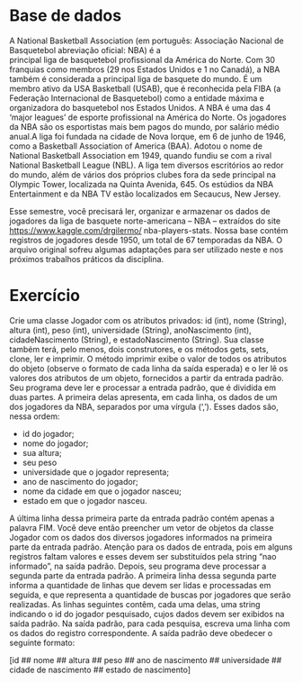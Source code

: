 # Base de dados

A  National  Basketball  Association (em português: Associação Nacional de Basquetebol abreviação oficial: NBA) é a  
principal  liga  de basquetebol profissional da América do Norte. Com 30 franquias como membros (29 nos Estados Unidos e 1  no  Canadá),  a  NBA  também  é considerada  a  principal  liga  de basquete do mundo. É um membro ativo  da  USA  Basketball (USAB), que  é reconhecida  pela  FIBA  (a
Federação  Internacional  de Basquetebol)  como  a  entidade máxima  e  organizadora  do basquetebol nos Estados Unidos. A NBA é uma das 4 ‘major leagues’ de esporte profissional na América do Norte. Os jogadores da NBA são os esportistas  mais  bem  pagos  do mundo, por salário médio anual.A  liga  foi  fundada  na  cidade  de Nova  Iorque, em  6  de  junho  de
1946,     como a Basketball
Association  of America
(BAA). Adotou
o   nome   de
National Basketball
Association
em
1949,
quando fundiu
se com  a
rival   National
Basketball
League (NBL). A  liga  tem
diversos escritórios  ao
redor do mundo, além de vários dos
próprios  clubes  fora  da  sede principal  na  Olympic  Tower, localizada na Quinta Avenida, 645. Os estúdios da NBA Entertainment e da  NBA  TV  estão  localizados  em Secaucus, New Jersey.


Esse semestre, você precisará ler, organizar e armazenar os dados de jogadores  da  liga  de  basquete norte-americana – NBA – extraídos
do
site
https://www.kaggle.com/drgilermo/ nba-players-stats.  Nossa base contém  registros  de  jogadores desde  1950, um  total  de  67 temporadas  da  NBA.  O arquivo original sofreu algumas adaptações para  ser  utilizado  neste  e  nos próximos  trabalhos  práticos da disciplina.


# Exercício
Crie uma classe Jogador com os atributos privados: id (int), nome (String), altura (int), peso (int), universidade (String), anoNascimento (int), cidadeNascimento (String), e estadoNascimento (String).
Sua classe também terá, pelo menos, dois construtores, e os métodos gets, sets, clone, ler e imprimir. O método imprimir exibe o valor de todos os atributos do objeto (observe o formato de cada linha da saída esperada) e o ler lê os valores dos atributos de um objeto, fornecidos a partir da entrada padrão.
Seu programa deve ler e processar a entrada padrão, que é dividida em duas partes.  A  primeira  delas  apresenta,  em  cada  linha,  os  dados  de  um  dos jogadores da NBA, separados por uma vírgula (‘,’). Esses dados são, nessa ordem:

- id do jogador;
- nome do jogador;
- sua altura;
- seu peso
- universidade que o jogador representa;
- ano de nascimento do jogador;
- nome da cidade em que o jogador nasceu;
- estado em que o jogador nasceu.

A última linha dessa primeira parte da entrada padrão contém apenas a palavra FIM.
Você deve então preencher um vetor de objetos da classe Jogador com os dados dos diversos jogadores informados na primeira parte da entrada padrão. Atenção para os dados de entrada, pois em alguns registros faltam valores e esses devem ser substituídos pela string “nao informado”, na saída padrão.
Depois, seu programa deve processar a segunda parte da entrada padrão. A primeira linha dessa segunda parte informa a quantidade de linhas que devem ser lidas e processadas em seguida, e que representa a quantidade de buscas por jogadores que serão realizadas.
As linhas seguintes contêm, cada uma delas, uma string indicando o id do jogador pesquisado, cujos dados devem ser exibidos na saída padrão.
Na saída padrão, para cada pesquisa, escreva uma linha com os dados do registro correspondente.
A saída padrão deve obedecer o seguinte formato:

[id ## nome ## altura ## peso ## ano de nascimento ## universidade ## cidade de nascimento ## estado de nascimento]